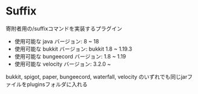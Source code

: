 # Suffix
寄附者用の/suffixコマンドを実装するプラグイン

* 使用可能な java バージョン: 8 ~ 18
* 使用可能な bukkit バージョン: bukkit 1.8 ~ 1.19.3
* 使用可能な bungeecord バージョン: 1.8 ~ 1.19
* 使用可能な velocity バージョン: 3.2.0 ~

bukkit, spigot, paper, bungeecord, waterfall, velocity のいずれでも同じjarファイルをpluginsフォルダに入れる
